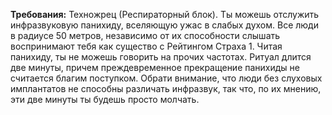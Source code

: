 **Требования:** Техножрец (Респираторный блок).
Ты можешь отслужить инфразвуковую панихиду, вселяющую ужас в слабых духом. Все люди в радиусе 50 метров, независимо от их способности слышать воспринимают тебя как существо с Рейтингом Страха 1. Читая панихиду, ты не можешь говорить на прочих частотах. Ритуал длится две минуты, причем преждевременное прекращение панихиды не считается благим поступком. Обрати внимание, что люди без слуховых имплантатов не способны различать инфразвук, так что, по их мнению, эти две минуты ты будешь просто молчать.